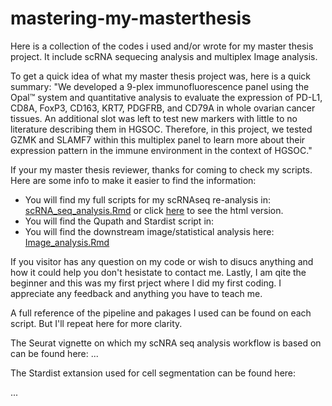# mastering-my-masterthesis
Here is a collection of the codes i used and/or wrote for my master thesis project. It include scRNA sequecing analysis and multiplex Image analysis.

To get a quick idea of what my master thesis project was, here is a quick summary: 
"We developed a 9-plex immunofluorescence panel using the Opal™ system and quantitative analysis to evaluate the expression of PD-L1, CD8A, FoxP3, CD163, KRT7, PDGFRB, and CD79A in whole ovarian cancer tissues. An additional slot was left to test new markers with little to no literature describing them in HGSOC. Therefore, in this project, we tested GZMK and SLAMF7 within this multiplex panel to learn more about their expression pattern in the immune environment in the context of HGSOC."

If your my master thesis reviewer, thanks for coming to check my scripts. Here are some info to make it easier to find the information: 
- You will find my full scripts for my scRNAseq re-analysis in: [scRNA_seq_analysis.Rmd](https://github.com/philouail/Mastering-my-masterthesis/blob/main/scRNA_seq_analysis.Rmd) or click [here](https://rpubs.com/philiiiii/1043127) to see the html version. 
- You will find the Qupath and Stardist script in: 
- You will find the downstream image/statistical analysis here: [Image_analysis.Rmd](https://github.com/philouail/Mastering-my-masterthesis/blob/main/Image_analysis.Rmd)

If you visitor has any question on my code or wish to disucs anything and how it could help you don't hesistate to contact me. 
Lastly, I am qite the beginner and this was my first prject where I did my first coding. I appreciate any feedback and anything you have to teach me. 


A full reference of the pipeline and pakages I used can be found on each script. 
But I'll repeat here for more clarity. 

The Seurat vignette on which my scNRA seq analysis workflow is based on can be found here: 
...


The Stardist extansion used for cell segmentation can be found here: 

... 
